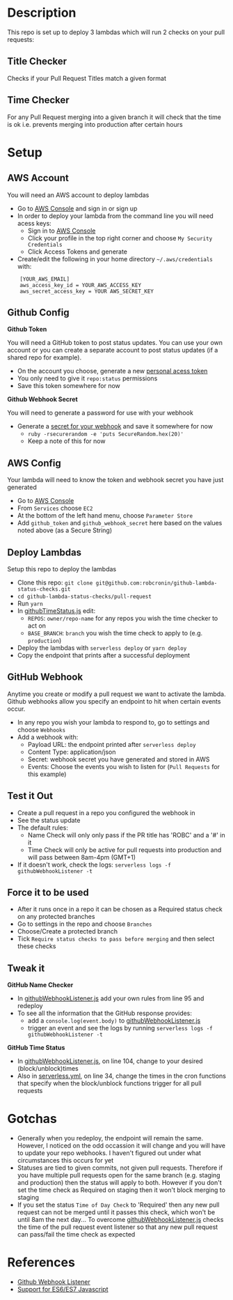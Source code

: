 # Description

This repo is set up to deploy 3 lambdas which will run 2 checks on your pull requests:


## Title Checker

Checks if your Pull Request Titles match a given format

## Time Checker

For any Pull Request merging into a given branch it will check that the time is ok i.e. prevents merging into production after certain hours 


# Setup

## AWS Account

You will need an AWS account to deploy lambdas

- Go to [AWS Console](https://aws.amazon.com/console/) and sign in or sign up
- In order to deploy your lambda from the command line you will need acess keys:
  - Sign in to [AWS Console](https://aws.amazon.com/console/)
  - Click your profile in the top right corner and choose `My Security Credentials`
  - Click Access Tokens and generate
- Create/edit the following in your home directory `~/.aws/credentials` with:
```
    [YOUR_AWS_EMAIL]
    aws_access_key_id = YOUR_AWS_ACCESS_KEY
    aws_secret_access_key = YOUR AWS_SECRET_KEY
```


## Github Config


**Github Token**

You will need a GitHub token to post status updates. You can use your own account or you can create a separate account to post status updates (if a shared repo for example).

- On the account you choose, generate a new [personal acess token](https://github.com/settings/tokens)
- You only need to give it `repo:status` permissions
- Save this token somewhere for now

**Github Webhook Secret**

You will need to generate a password for use with your webhook

- Generate a [secret for your webhook](https://developer.github.com/webhooks/securing/) and save it somewhere for now
  - `ruby -rsecurerandom -e 'puts SecureRandom.hex(20)'`
  - Keep a note of this for now



## AWS Config

Your lambda will need to know the token and webhook secret you have just generated

- Go to [AWS Console](https://aws.amazon.com/console/)
- From `Services` choose `EC2`
- At the bottom of the left hand menu, choose `Parameter Store`
- Add `github_token` and `github_webhook_secret` here based on the values noted above (as a Secure String)



## Deploy Lambdas

Setup this repo to deploy the lambdas

- Clone this repo: `git clone git@github.com:robcronin/github-lambda-status-checks.git`
- `cd github-lambda-status-checks/pull-request`
- Run `yarn`
- In [githubTimeStatus.js](./pull-request/functions/githubTimeStatus.js) edit:
  - `REPOS`: `owner/repo-name` for any repos you wish the time checker to act on
  - `BASE_BRANCH`: `branch` you wish the time check to apply to (e.g. `production`)
- Deploy the lambdas with `serverless deploy` or `yarn deploy`
- Copy the endpoint that prints after a successful deployment


## GitHub Webhook

Anytime you create or modify a pull request we want to activate the lambda. Github webhooks allow you specify an endpoint to hit when certain events occur.

- In any repo you wish your lambda to respond to, go to settings and choose `Webhooks`
- Add a webhook with:
  - Payload URL: the endpoint printed after `serverless deploy`
  - Content Type: application/json
  - Secret: webhook secret you have generated and stored in AWS
  - Events: Choose the events you wish to listen for (`Pull Requests` for this example)

## Test it Out

- Create a pull request in a repo you configured the webhook in
- See the status update
- The default rules:
  - Name Check will only only pass if the PR title has 'ROBC' and a '#' in it
  - Time Check will only be active for pull requests into production and will pass between 8am-4pm (GMT+1)
- If it doesn't work, check the logs: `serverless logs -f githubWebhookListener -t`

## Force it to be used

- After it runs once in a repo it can be chosen as a Required status check on any protected branches
- Go to settings in the repo and choose `Branches`
- Choose/Create a protected branch
- Tick `Require status checks to pass before merging` and then select these checks


## Tweak it

**GitHub Name Checker**
- In [githubWebhookListener.js](./pull-request/functions/githubWebhookListener.js#95) add your own rules from line 95 and redeploy
- To see all the information that the GitHub response provides:
  - add a `console.log(event.body)` to [githubWebhookListener.js](./pull-request/functions/githubWebhookListener.js)
  - trigger an event and see the logs by running `serverless logs -f githubWebhookListener -t`

**GitHub Time Status**

- In [githubWebhookListener.js](./pull-request/functions/githubWebhookListener.js#104), on line 104, change to your desired (block/unblock)times
- Also in [serverless.yml](./pull-request/serverless.yml#34), on line 34, change the times in the cron functions that specify when the block/unblock functions trigger for all pull requests


# Gotchas

- Generally when you redeploy, the endpoint will remain the same. However, I noticed on the odd occassion it will change and you will have to update your repo webhooks. I haven't figured out under what circumstances this occurs for yet
- Statuses are tied to given commits, not given pull requests. Therefore if you have multiple pull requests open for the same branch (e.g. staging and production) then the status will apply to both. However if you don't set the time check as Required on staging then it won't block merging to staging
- If you set the status `Time of Day Check` to 'Required' then any new pull request can not be merged until it passes this check, which won't be until 8am the next day... To overcome [githubWebhookListener.js](./pull-request/functions/githubWebhookListener.js#104) checks the time of the pull request event listener so that any new pull request can pass/fail the time check as expected


# References

- [Github Webhook Listener](https://github.com/serverless/examples/tree/master/aws-node-github-webhook-listener)
- [Support for ES6/ES7 Javascript](https://serverless-stack.com/chapters/add-support-for-es6-es7-javascript.html)